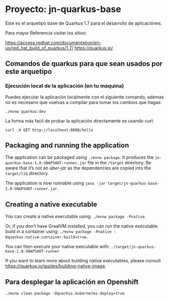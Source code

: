 # Proyecto: jn-quarkus-base

Este es el arquetipo base de Quarkus 1.7 para el desarrollo de aplicaciónes.

Para mayor Referencia visitar los sitios: 

https://access.redhat.com/documentation/en-us/red_hat_build_of_quarkus/1.7/
https://quarkus.io/

## Comandos de quarkus para que sean usados por este arquetipo

### Ejecución local de la aplicación (en tu maquina)

Puedes ejecutar la aplicación localmente con el siguiente comando, ademas no es necesario
que vuelvas a compilar para tomar los cambios que hagas:
```
./mvnw quarkus:dev
```

La forma más facil de probar la aplicación directamente es usando curl:
```
curl -X GET http://localhost:8080/hello
```

## Packaging and running the application

The application can be packaged using `./mvnw package`.
It produces the `jn-quarkus-base-1.0-SNAPSHOT-runner.jar` file in the `/target` directory.
Be aware that it’s not an _über-jar_ as the dependencies are copied into the `target/lib` directory.

The application is now runnable using `java -jar target/jn-quarkus-base-1.0-SNAPSHOT-runner.jar`.

## Creating a native executable

You can create a native executable using: `./mvnw package -Pnative`.

Or, if you don't have GraalVM installed, you can run the native executable build in a container using: `./mvnw package -Pnative -Dquarkus.native.container-build=true`.

You can then execute your native executable with: `./target/jn-quarkus-base-1.0-SNAPSHOT-runner`

If you want to learn more about building native executables, please consult https://quarkus.io/guides/building-native-image.

## Para desplegar la aplicación en Openshift

```
./mvnw clean package -Dquarkus.kubernetes.deploy=true
```
